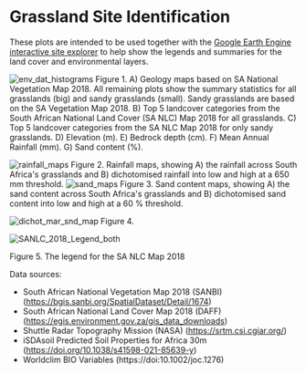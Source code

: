 # Grassland Site Identification

These plots are intended to be used together with the [Google Earth Engine interactive site explorer](https://users/jdmwhite/) to help show the legends and summaries for the land cover and environmental layers. 

![env_dat_histograms](https://user-images.githubusercontent.com/22145011/149902435-0f66e97f-12f4-48b6-8c8e-3258d55efef7.png)
Figure 1. A) Geology maps based on SA National Vegetation Map 2018. All remaining plots show the summary statistics for all grasslands (big) and sandy grasslands (small). Sandy grasslands are based on the SA Vegetation Map 2018. B) Top 5 landcover categories from the South African National Land Cover (SA NLC) Map 2018 for all grasslands. C) Top 5 landcover categories from the SA NLC Map 2018 for only sandy grasslands. D) Elevation (m). E) Bedrock depth (cm). F) Mean Annual Rainfall (mm). G) Sand content (%). 

![rainfall_maps](https://user-images.githubusercontent.com/22145011/149902500-dde98fa3-bc5f-45d4-bb12-1b72a72245d2.png)
Figure 2. Rainfall maps, showing A) the rainfall across South Africa's grasslands and B) dichotomised rainfall into low and high at a 650 mm threshold.
![sand_maps](https://user-images.githubusercontent.com/22145011/149947739-e29b0eaa-c255-4042-b4fe-baae1d4edb2c.png)
Figure 3. Sand content maps, showing A) the sand content across South Africa's grasslands and B) dichotomised sand content into low and high at a 60 % threshold.

![dichot_mar_snd_map](https://user-images.githubusercontent.com/22145011/149902490-17f380ca-dc1a-460f-9000-bbc7863fe696.png)
Figure 4. 

![SANLC_2018_Legend_both](https://user-images.githubusercontent.com/22145011/149907748-5a526f49-f353-48fb-a584-e04d14c22f3f.png)

Figure 5. The legend for the SA NLC Map 2018

Data sources:
- South African National Vegetation Map 2018 (SANBI) (https://bgis.sanbi.org/SpatialDataset/Detail/1674)
- South African National Land Cover Map 2018 (DAFF) (https://egis.environment.gov.za/gis_data_downloads)
- Shuttle Radar Topography Mission (NASA) (https://srtm.csi.cgiar.org/)
- iSDAsoil Predicted Soil Properties for Africa 30m (https://doi.org/10.1038/s41598-021-85639-y)
- Worldclim BIO Variables (https://doi:10.1002/joc.1276)
